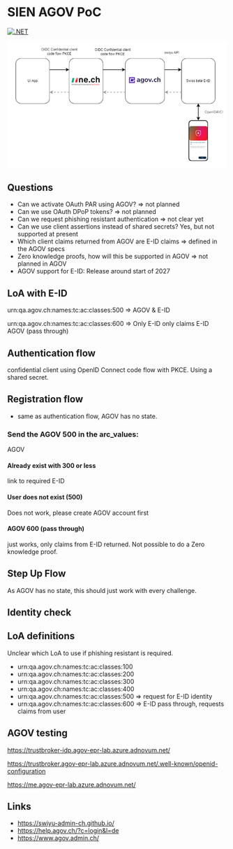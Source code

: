 # SIEN AGOV PoC

[![.NET](https://github.com/damienbod/sien-agov-poc/actions/workflows/dotnet.yml/badge.svg)](https://github.com/damienbod/sien-agov-poc/actions/workflows/dotnet.yml)

![Architecture](https://github.com/damienbod/sien-agov-poc/blob/main/images/architecture.drawio.png)

## Questions 

- Can we activate OAuth PAR using AGOV? => not planned
- Can we use OAuth DPoP tokens? => not planned
- Can we request phishing resistant authentication => not clear yet
- Can we use client assertions instead of shared secrets? Yes, but not supported at present
- Which client claims returned from AGOV are E-ID claims => defined in the AGOV specs
- Zero knowledge proofs, how will this be supported in AGOV => not planned in AGOV
- AGOV support for E-ID: Release around start of 2027

## LoA with E-ID

urn:qa.agov.ch:names:tc:ac:classes:500 => AGOV & E-ID

urn:qa.agov.ch:names:tc:ac:classes:600 => Only E-ID only claims E-ID AGOV (pass through)

## Authentication flow

confidential client using OpenID Connect code flow with PKCE. Using a shared secret.

## Registration flow

- same as authentication flow, AGOV has no state.

### Send the AGOV 500 in the arc_values:

AGOV 

#### Already exist with 300 or less

link to required E-ID

#### User does not exist (500)

Does not work, please create AGOV account first

#### AGOV 600 (pass through)

just works, only claims from E-ID returned. Not possible to do a Zero knowledge proof.

## Step Up Flow

As AGOV has no state, this should just work with every challenge.

## Identity check

## LoA definitions

Unclear which LoA to use if phishing resistant is required.

- urn:qa.agov.ch:names:tc:ac:classes:100
- urn:qa.agov.ch:names:tc:ac:classes:200
- urn:qa.agov.ch:names:tc:ac:classes:300
- urn:qa.agov.ch:names:tc:ac:classes:400
- urn:qa.agov.ch:names:tc:ac:classes:500 => request for E-ID identity
- urn:qa.agov.ch:names:tc:ac:classes:600 => E-ID pass through, requests claims from user

## AGOV testing

https://trustbroker-idp.agov-epr-lab.azure.adnovum.net/

https://trustbroker.agov-epr-lab.azure.adnovum.net/.well-known/openid-configuration

https://me.agov-epr-lab.azure.adnovum.net/

## Links

- https://swiyu-admin-ch.github.io/
- https://help.agov.ch/?c=login&l=de
- https://www.agov.admin.ch/